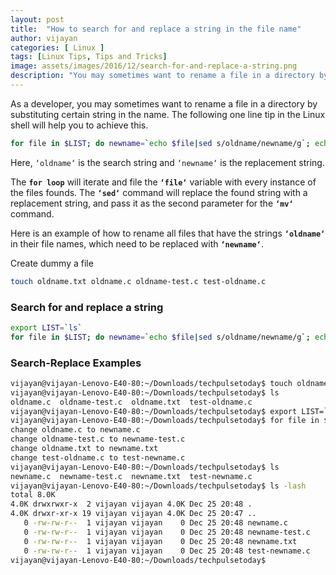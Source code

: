 ```yaml
---
layout: post
title:  "How to search for and replace a string in the file name"
author: vijayan
categories: [ Linux ]
tags: [Linux Tips, Tips and Tricks]
image: assets/images/2016/12/search-for-and-replace-a-string.png
description: "You may sometimes want to rename a file in a directory by substituting certain string in the name.Search for and replace a string in the file."
---
```

As a developer, you may sometimes want to rename a file in a directory by substituting certain string in the name. The following one line tip in the Linux shell will help you to achieve this.

```bash
for file in $LIST; do newname=`echo $file|sed s/oldname/newname/g`; echo "change $file to $newname";mv $file $newname; done;
```

Here, `‘oldname‘` is the search string and `‘newname‘` is the replacement string.

The **`for loop`** will iterate and file the **`‘file‘`** variable with every instance of the files founds. The **`‘sed‘`** command will replace the found string with a replacement string, and pass it as the second parameter for the **`‘mv‘`** command.

Here is an example of how to rename all files that have the strings **`‘oldname‘`** in their file names, which need to be replaced with **`‘newname‘`**.

Create dummy a file

```bash
touch oldname.txt oldname.c oldname-test.c test-oldname.c
```

### Search for and replace a string

```bash
export LIST=`ls`
for file in $LIST; do newname=`echo $file|sed s/oldname/newname/g`; echo "change $file to $newname";mv $file $newname; done;
```

### Search-Replace Examples

```bash
vijayan@vijayan-Lenovo-E40-80:~/Downloads/techpulsetoday$ touch oldname.txt oldname.c oldname-test.c test-oldname.c
vijayan@vijayan-Lenovo-E40-80:~/Downloads/techpulsetoday$ ls
oldname.c  oldname-test.c  oldname.txt  test-oldname.c
vijayan@vijayan-Lenovo-E40-80:~/Downloads/techpulsetoday$ export LIST=`ls`
vijayan@vijayan-Lenovo-E40-80:~/Downloads/techpulsetoday$ for file in $LIST; do newname=`echo $file|sed s/oldname/newname/g`; echo "change $file to $newname";mv $file $newname; done;
change oldname.c to newname.c
change oldname-test.c to newname-test.c
change oldname.txt to newname.txt
change test-oldname.c to test-newname.c
vijayan@vijayan-Lenovo-E40-80:~/Downloads/techpulsetoday$ ls
newname.c  newname-test.c  newname.txt  test-newname.c
vijayan@vijayan-Lenovo-E40-80:~/Downloads/techpulsetoday$ ls -lash
total 8.0K
4.0K drwxrwxr-x  2 vijayan vijayan 4.0K Dec 25 20:48 .
4.0K drwxr-xr-x 19 vijayan vijayan 4.0K Dec 25 20:47 ..
   0 -rw-rw-r--  1 vijayan vijayan    0 Dec 25 20:48 newname.c
   0 -rw-rw-r--  1 vijayan vijayan    0 Dec 25 20:48 newname-test.c
   0 -rw-rw-r--  1 vijayan vijayan    0 Dec 25 20:48 newname.txt
   0 -rw-rw-r--  1 vijayan vijayan    0 Dec 25 20:48 test-newname.c
vijayan@vijayan-Lenovo-E40-80:~/Downloads/techpulsetoday$
```
